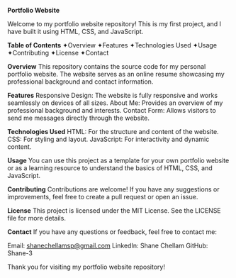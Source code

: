 **Portfolio Website**

Welcome to my portfolio website repository! This is my first project, and I have built it using HTML, CSS, and JavaScript.

**Table of Contents**
  ✦Overview
  ✦Features
  ✦Technologies Used
  ✦Usage
  ✦Contributing
  ✦License
  ✦Contact
 
**Overview**
This repository contains the source code for my personal portfolio website. The website serves as an online resume showcasing my professional background and contact information.

**Features**
Responsive Design: The website is fully responsive and works seamlessly on devices of all sizes.
About Me: Provides an overview of my professional background and interests.
Contact Form: Allows visitors to send me messages directly through the website.

**Technologies Used**
HTML: For the structure and content of the website.
CSS: For styling and layout.
JavaScript: For interactivity and dynamic content.

**Usage**
You can use this project as a template for your own portfolio website or as a learning resource to understand the basics of HTML, CSS, and JavaScript.

**Contributing**
Contributions are welcome! If you have any suggestions or improvements, feel free to create a pull request or open an issue.

**License**
This project is licensed under the MIT License. See the LICENSE file for more details.

**Contact**
If you have any questions or feedback, feel free to contact me:

Email: shanechellamsp@gmail.com
LinkedIn: Shane Chellam
GitHub: Shane-3

Thank you for visiting my portfolio website repository!
